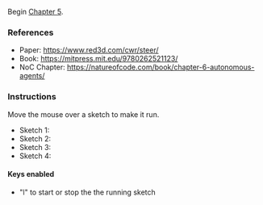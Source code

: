 Begin [Chapter 5](https://www.youtube.com/watch?v=P_xJMH8VvAE&list=PLRqwX-V7Uu6ZV4yEcW3uDwOgGXKUUsPOM&index=38).

### References
- Paper: <https://www.red3d.com/cwr/steer/>
- Book: <https://mitpress.mit.edu/9780262521123/>
- NoC Chapter: <https://natureofcode.com/book/chapter-6-autonomous-agents/>

### Instructions

Move the mouse over a sketch to make it run. 

- Sketch 1: 
- Sketch 2: 
- Sketch 3: 
- Sketch 4:

#### Keys enabled

- "l" to start or stop the the running sketch

